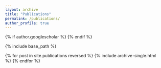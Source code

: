 ```yaml
---
layout: archive
title: "Publications"
permalink: /publications/
author_profile: true
---
```


{% if author.googlescholar %}
{% endif %}

{% include base_path %}

{% for post in site.publications reversed %}
  {% include archive-single.html %}
{% endfor %}
